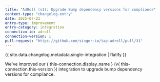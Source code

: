 ```yaml
---
title: "AdRoll (v1): Upgrade Bump dependency versions for compliance"
content-type: "changelog-entry"
date: 2025-07-21
entry-type: improvement
entry-category: integration
connection-id: adroll
connection-version: 1
pull-request: "https://github.com/singer-io/tap-adroll/pull/31"
---
```

{{ site.data.changelog.metadata.single-integration | flatify }}

We've improved our { this-connection.display_name } (v{ this-connection.this-version }) integration to upgrade bump dependency versions for compliance.